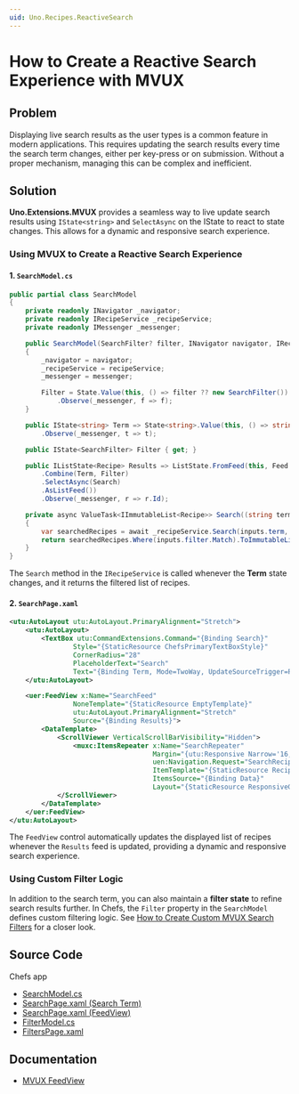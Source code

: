```yaml
---
uid: Uno.Recipes.ReactiveSearch
---
```


# How to Create a Reactive Search Experience with MVUX

## Problem

Displaying live search results as the user types is a common feature in modern applications. This requires updating the search results every time the search term changes, either per key-press or on submission. Without a proper mechanism, managing this can be complex and inefficient.

## Solution

**Uno.Extensions.MVUX** provides a seamless way to live update search results using `IState<string>` and `SelectAsync` on the IState to react to state changes. This allows for a dynamic and responsive search experience.

### Using MVUX to Create a Reactive Search Experience

#### 1. `SearchModel.cs`

```csharp
public partial class SearchModel
{
    private readonly INavigator _navigator;
    private readonly IRecipeService _recipeService;
    private readonly IMessenger _messenger;

    public SearchModel(SearchFilter? filter, INavigator navigator, IRecipeService recipeService, IMessenger messenger)
    {
        _navigator = navigator;
        _recipeService = recipeService;
        _messenger = messenger;

        Filter = State.Value(this, () => filter ?? new SearchFilter())
            .Observe(_messenger, f => f);
    }

    public IState<string> Term => State<string>.Value(this, () => string.Empty)
        .Observe(_messenger, t => t);

    public IState<SearchFilter> Filter { get; }

    public IListState<Recipe> Results => ListState.FromFeed(this, Feed
        .Combine(Term, Filter)
        .SelectAsync(Search)
        .AsListFeed())
        .Observe(_messenger, r => r.Id);

    private async ValueTask<IImmutableList<Recipe>> Search((string term, SearchFilter filter) inputs, CancellationToken ct)
    {
        var searchedRecipes = await _recipeService.Search(inputs.term, inputs.filter, ct);
        return searchedRecipes.Where(inputs.filter.Match).ToImmutableList();
    }
}
```

The `Search` method in the `IRecipeService` is called whenever the **Term** state changes, and it returns the filtered list of recipes.

#### 2. `SearchPage.xaml`

```xml
<utu:AutoLayout utu:AutoLayout.PrimaryAlignment="Stretch">
    <utu:AutoLayout>
        <TextBox utu:CommandExtensions.Command="{Binding Search}"
                Style="{StaticResource ChefsPrimaryTextBoxStyle}"
                CornerRadius="28"
                PlaceholderText="Search"
                Text="{Binding Term, Mode=TwoWay, UpdateSourceTrigger=PropertyChanged}">
    </utu:AutoLayout>

    <uer:FeedView x:Name="SearchFeed"
                NoneTemplate="{StaticResource EmptyTemplate}"
                utu:AutoLayout.PrimaryAlignment="Stretch"
                Source="{Binding Results}">
        <DataTemplate>
            <ScrollViewer VerticalScrollBarVisibility="Hidden">
                <muxc:ItemsRepeater x:Name="SearchRepeater"
                                    Margin="{utu:Responsive Narrow='16,0,16,16', Wide='40,0,40,40'}"
                                    uen:Navigation.Request="SearchRecipeDetails"
                                    ItemTemplate="{StaticResource RecipeTemplate}"
                                    ItemsSource="{Binding Data}"
                                    Layout="{StaticResource ResponsiveGridLayout}" />
            </ScrollViewer>
        </DataTemplate>
    </uer:FeedView>
</utu:AutoLayout>
```

The `FeedView` control automatically updates the displayed list of recipes whenever the `Results` feed is updated, providing a dynamic and responsive search experience.

### Using Custom Filter Logic

In addition to the search term, you can also maintain a **filter state** to refine search results further. In Chefs, the `Filter` property in the `SearchModel` defines custom filtering logic. See [How to Create Custom MVUX Search Filters](xref:Uno.Recipes.SearchFilters) for a closer look.

## Source Code

Chefs app

- [SearchModel.cs](https://github.com/unoplatform/uno.chefs/blob/19ace5c583ef4ef55f019589dd1eb07e43000de9/src/Chefs/Presentation/SearchModel.cs#L5-L45)
- [SearchPage.xaml (Search Term)](https://github.com/unoplatform/uno.chefs/blob/19ace5c583ef4ef55f019589dd1eb07e43000de9/src/Chefs/Views/SearchPage.xaml#L114-L118)
- [SearchPage.xaml (FeedView)](https://github.com/unoplatform/uno.chefs/blob/19ace5c583ef4ef55f019589dd1eb07e43000de9/src/Chefs/Views/SearchPage.xaml#L161-L177)
- [FilterModel.cs](https://github.com/unoplatform/uno.chefs/blob/19ace5c583ef4ef55f019589dd1eb07e43000de9/src/Chefs/Presentation/FilterModel.cs#L3C1-L26C2)
- [FiltersPage.xaml](https://github.com/unoplatform/uno.chefs/blob/19ace5c583ef4ef55f019589dd1eb07e43000de9/src/Chefs/Views/FiltersPage.xaml#L17-L154)

## Documentation

- [MVUX FeedView](xref:Uno.Extensions.Mvux.FeedView)
